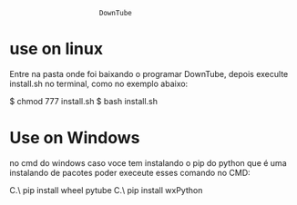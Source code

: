                           DownTube
                          
# use on linux
Entre na pasta onde foi baixando o programar DownTube, depois execulte install.sh
no terminal, como no exemplo abaixo: 

$ chmod 777 install.sh
$ bash install.sh

# Use on  Windows
no cmd do windows caso voce tem instalando o pip do python que é uma instalando de pacotes
poder execeute esses comando no CMD:

C.\ pip install wheel pytube
C.\ pip install wxPython

